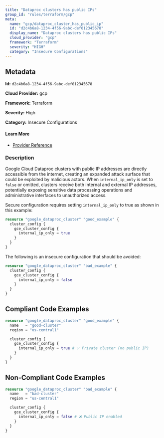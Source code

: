 ```yaml
---
title: "Dataproc clusters has public IPs"
group_id: "rules/terraform/gcp"
meta:
  name: "gcp/dataproc_cluster_has_public_ip"
  id: "d2c4b6a8-1234-4f56-9abc-def012345678"
  display_name: "Dataproc clusters has public IPs"
  cloud_provider: "gcp"
  framework: "Terraform"
  severity: "HIGH"
  category: "Insecure Configurations"
---
```

## Metadata

**Id:** `d2c4b6a8-1234-4f56-9abc-def012345678`

**Cloud Provider:** gcp

**Framework:** Terraform

**Severity:** High

**Category:** Insecure Configurations

#### Learn More

 - [Provider Reference](https://registry.terraform.io/providers/hashicorp/google/latest/docs/resources/dataproc_cluster)

### Description

 Google Cloud Dataproc clusters with public IP addresses are directly accessible from the internet, creating an expanded attack surface that could be exploited by malicious actors. When `internal_ip_only` is set to `false` or omitted, clusters receive both internal and external IP addresses, potentially exposing sensitive data processing operations and administrative interfaces to unauthorized access.

Secure configuration requires setting `internal_ip_only` to true as shown in this example:
```terraform
resource "google_dataproc_cluster" "good_example" {
  cluster_config {
    gce_cluster_config {
      internal_ip_only = true
    }
  }
}
```

The following is an insecure configuration that should be avoided:
```terraform
resource "google_dataproc_cluster" "bad_example" {
  cluster_config {
    gce_cluster_config {
      internal_ip_only = false
    }
  }
}
```


## Compliant Code Examples
```terraform
resource "google_dataproc_cluster" "good_example" {
  name   = "good-cluster"
  region = "us-central1"

  cluster_config {
    gce_cluster_config {
      internal_ip_only = true # ✅ Private cluster (no public IP)
    }
  }
}

```
## Non-Compliant Code Examples
```terraform
resource "google_dataproc_cluster" "bad_example" {
  name   = "bad-cluster"
  region = "us-central1"

  cluster_config {
    gce_cluster_config {
      internal_ip_only = false # ❌ Public IP enabled
    }
  }
}

```